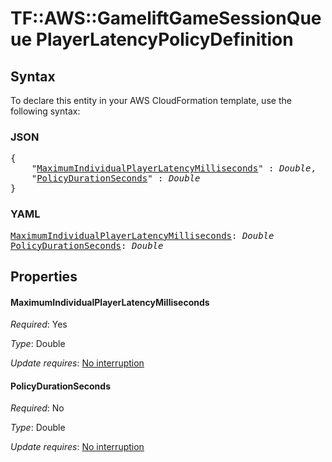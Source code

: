# TF::AWS::GameliftGameSessionQueue PlayerLatencyPolicyDefinition

## Syntax

To declare this entity in your AWS CloudFormation template, use the following syntax:

### JSON

<pre>
{
    "<a href="#maximumindividualplayerlatencymilliseconds" title="MaximumIndividualPlayerLatencyMilliseconds">MaximumIndividualPlayerLatencyMilliseconds</a>" : <i>Double</i>,
    "<a href="#policydurationseconds" title="PolicyDurationSeconds">PolicyDurationSeconds</a>" : <i>Double</i>
}
</pre>

### YAML

<pre>
<a href="#maximumindividualplayerlatencymilliseconds" title="MaximumIndividualPlayerLatencyMilliseconds">MaximumIndividualPlayerLatencyMilliseconds</a>: <i>Double</i>
<a href="#policydurationseconds" title="PolicyDurationSeconds">PolicyDurationSeconds</a>: <i>Double</i>
</pre>

## Properties

#### MaximumIndividualPlayerLatencyMilliseconds

_Required_: Yes

_Type_: Double

_Update requires_: [No interruption](https://docs.aws.amazon.com/AWSCloudFormation/latest/UserGuide/using-cfn-updating-stacks-update-behaviors.html#update-no-interrupt)

#### PolicyDurationSeconds

_Required_: No

_Type_: Double

_Update requires_: [No interruption](https://docs.aws.amazon.com/AWSCloudFormation/latest/UserGuide/using-cfn-updating-stacks-update-behaviors.html#update-no-interrupt)

